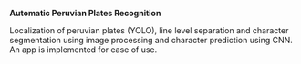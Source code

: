 **Automatic Peruvian Plates Recognition**

Localization of peruvian plates (YOLO), line level separation and character segmentation using image processing and character prediction using CNN. An app is implemented for ease of use.
